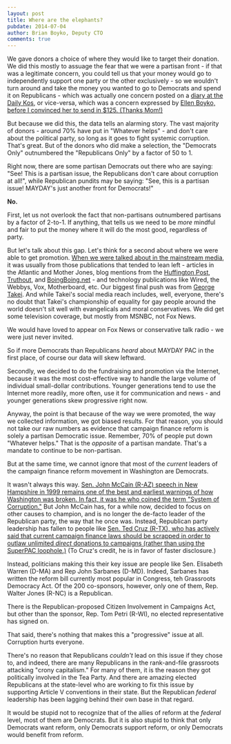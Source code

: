 ```yaml
---
layout: post
title: Where are the elephants?
pubdate: 2014-07-04
author: Brian Boyko, Deputy CTO
comments: true
---
```


We gave donors a choice of where they would like to target their donation. We did this mostly to assuage the fear that we were a partisan front - if that was a legitimate concern, you could tell us that your money would go to independently support one party or the other exclusively - so we wouldn't turn around and take the money you wanted to go to Democrats and spend it on Republicans - which was actually one concern posted on a [diary at the Daily Kos](http://www.dailykos.com/story/2014/07/10/1313026/-The-Color-of-Money-Are-Mayday-PAC-s-Online-Donors-Red-Purple-or-Blue), or vice-versa, which was a concern expressed by [Ellen Boyko, before I convinced her to send in $125. (Thanks Mom!)](http://www.boykotx.org/meet-brians-family/)

But because we did this, the data tells an alarming story. The vast majority of donors - around 70% have put in "Whatever helps" - and don't care about the political party, so long as it goes to fight systemic corruption. That's great.  But of the donors who did make a selection, the "Democrats Only" outnumbered the "Republicans Only" by a factor of 50 to 1.  

Right now, there are some partisan Democrats out there who are saying: "See! This is a partisan issue, the Republicans don't care about corruption at all!", while Republican pundits may be saying: "See, this is a partisan issue! MAYDAY's just another front for Democrats!" 

**No.**

First, let us not overlook the fact that non-partisans outnumbered partisans by a factor of 2-to-1. If anything, that tells us we need to be *more* mindful and fair to put the money where it will do the most good, regardless of party.  

But let's talk about this gap.  Let's think for a second about where we were able to get promotion. [When we were talked about in the mainstream media](https://mayday.us/media/), it was usually from those publications that tended to lean left - articles in the Atlantic and Mother Jones, blog mentions from the [Huffington Post](http://www.huffingtonpost.com/2014/05/09/_n_5295544.html), [Truthout](http://truth-out.org/news/item/24971-crowdsourcing-our-way-out-of-the-crisis-of-democracy), and [BoingBoing.net](http://boingboing.net/2014/05/01/mayday-larry-lessig-launches.html) - and technology publications like Wired, the Webbys, Vox, Motherboard, etc. Our biggest final push was from [George Takei](http://www.thedailybeast.com/articles/2014/07/15/george-takei-sets-phasers-to-reform.html). And while Takei's social media reach includes, well, everyone, there's no doubt that Takei's championship of equality for gay people around the world doesn't sit well with evangelicals and moral conservatives. We did get some television coverage, but mostly from MSNBC, not Fox News.  

We would have loved to appear on Fox News or conservative talk radio - we were just never invited.  

So if more Democrats than Republicans *heard* about MAYDAY PAC in the first place, of course our data will skew leftward. 

Secondly, we decided to do the fundraising and promotion via the Internet, because it was the most cost-effective way to handle the large volume of individual small-dollar contributions.  Younger generations tend to use the Internet more readily, more often, use it for communication and news - and younger generations skew progressive right now.  

Anyway, the point is that because of the way we were promoted, the way we collected information, we got biased results. For that reason, you should not take our raw numbers as evidence that campaign finance reform is solely a partisan Democratic issue.  Remember, 70% of people put down "Whatever helps."  That is the *opposite* of a partisan mandate. That's a mandate to continue to be non-partisan.  

But at the same time, we cannot ignore that most of the *current* leaders of the campaign finance reform movement in Washington are Democrats.  

It wasn't always this way. [Sen. John McCain (R-AZ) speech in New Hampshire in 1999 remains one of the best and earliest warnings of how Washington was broken. In fact, it was he who coined the term "System of Corruption."](http://lessig.tumblr.com/post/71643478112/john-mccains-great-bedford-nh-speech-1999) But John McCain has, for a while now, decided to focus on other causes to champion, and is no longer the de-facto leader of the Republican party, the way that he once was. Instead, Republican party leadership has fallen to people like [Sen. Ted Cruz (R-TX), who has actively said that current campaign finance laws should be scrapped in order to outlaw unlimited *direct* donations to campaigns (rather than using the SuperPAC loophole.)](http://www.politico.com/news/stories/0812/80441.html) (To Cruz's credit, he is in favor of faster disclosure.)

Instead, politicians making this their key issue are people like Sen. Elisabeth Warren (D-MA) and Rep John Sarbanes (D-MD). Indeed, Sarbanes has written the reform bill currently most popular in Congress, teh Grassroots Democracy Act. Of the 200 co-sponsors, however, only one of them, Rep. Walter Jones (R-NC) is a Republican. 

There is the Republican-proposed Citizen Involvement in Campaigns Act, but other than the sponsor, Rep. Tom Petri (R-WI), no elected representative has signed on.  

That said, there's nothing that makes this a "progressive" issue at all. Corruption hurts everyone. 

There's no reason that Republicans *couldn't* lead on this issue if they chose to, and indeed, there are many Republicans in the rank-and-file grassroots attacking "crony capitalism." For many of them, it is the reason they got politically involved in the Tea Party.  And there are amazing elected Republicans at the state-level who are working to fix this issue by supporting Article V conventions in their state. But the Republican *federal* leadership has been lagging behind their own base in that regard.  

It would be stupid not to recognize that of the allies of reform at the *federal* level, most of them are Democrats. But it is also stupid to think that only Democrats want reform, only Democrats support reform, or only Democrats would benefit from reform.  

